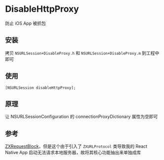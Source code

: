 # DisableHttpProxy
防止 iOS App 被抓包

## 安装
拷贝 `NSURLSession+DisableProxy.h` 和 `NSURLSession+DisableProxy.m` 到工程中即可

## 使用

```objc
[NSURLSession disableHttpProxy];
```

## 原理
让 NSURLSessionConfiguration 的 connectionProxyDictionary 属性为空即可

## 参考
[ZXRequestBlock](https://github.com/SmileZXLee/ZXRequestBlock)，但是这个由于引入了 `ZXURLProtocol` 类导致我的 React Native App 启动无法请求本地服务器，故将其核心功能抽出来单独成库
